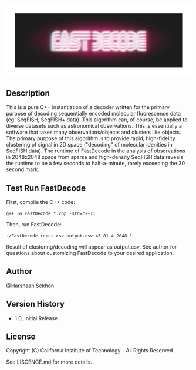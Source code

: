 ![Alt text](logo.png?raw=true "Title")

## Description

This is a pure C++ instantiation of a decoder written for the primary purpose of decoding sequentially encoded molecular fluorescence data (eg. SeqFISH, SeqFISH+ data). This algorithm can, of course, be applied to diverse datasets such as astronomical observations. This is essentially a software that takes many observations/objects and clusters like objects. The primary purpose of this algorithm is to provide rapid, high-fidelity clustering of signal in 2D space ("decoding" of molecular idenities in SeqFISH data). The runtime of FastDecode in the analysis of observations in 2048x2048 space from sparse and high-density SeqFISH data reveals the runtime to be a few seconds to half-a-minute, rarely exceeding the 30 second mark.


## Test Run FastDecode

First, compile the C++ code:
```
g++ -o FastDecode *.cpp -std=c++11
```
Then, run FastDecode:
```
./FastDecode input.csv output.csv 45 81 4 2048 1
```
Result of clustering/decoding will appear as output.csv. See author for questions about customizing FastDecode to your desired application.


## Author

[@Harshaan Sekhon](https://www.linkedin.com/in/shaan-sekhon-1a217b154/)

## Version History

* 1.0, Initial Release

## License

Copyright (C) California Institute of Technology - All Rights Reserved

See LISCENCE.md for more details.
